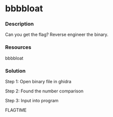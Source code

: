 # bbbbloat

### Description

Can you get the flag? Reverse engineer the binary.

### Resources

bbbbloat 

### Solution

Step 1: Open binary file in ghidra

Step 2: Found the number comparison

Step 3: Input into program 

FLAGTIME